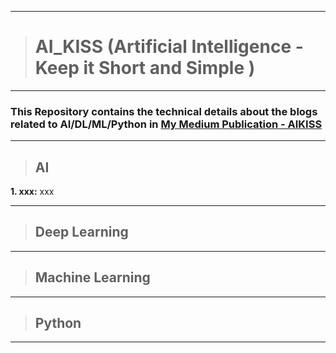 ------------------
> # AI_KISS (Artificial Intelligence - Keep it Short and Simple )
------------------

### This Repository contains the technical details about the blogs related to AI/DL/ML/Python in  [My Medium Publication - AIKISS](https://medium.com/aikiss) 

 ---------------------------------------------- 
> ## AI
**1. xxx:** xxx
 
 --------------------------------------------- 
   
> ## Deep Learning

---------------------------------------------- 
  
> ## Machine Learning
 
----------------------------------------------  
 
> ## Python

 ---------------------------------------------- 